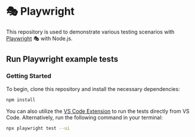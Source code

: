 # 🎭 Playwright

This repository is used to demonstrate various testing scenarios with [Playwright](https://playwright.dev/) 🎭 with Node.js.

## Run Playwright example tests

### Getting Started

To begin, clone this repository and install the necessary dependencies:

```bash
npm install
```

You can also utilize the [VS Code Extension](https://marketplace.visualstudio.com/items?itemName=ms-playwright.playwright) to run the tests directly from VS Code. Alternatively, run the following command in your terminal:

```bash
npx playwright test --ui
```
